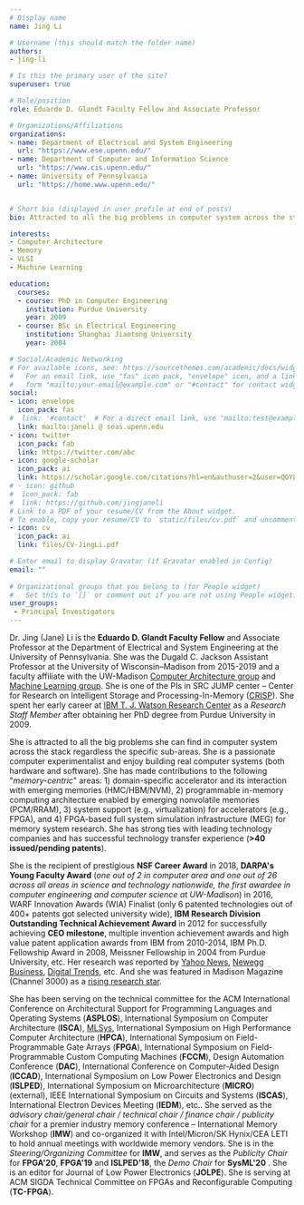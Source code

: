 ```yaml
---
# Display name
name: Jing Li

# Username (this should match the folder name)
authors:
- jing-li

# Is this the primary user of the site?
superuser: true

# Role/position
role: Eduardo D. Glandt Faculty Fellow and Associate Professor

# Organizations/Affiliations
organizations:
- name: Department of Electrical and System Engineering
  url: "https://www.ese.upenn.edu/"
- name: Department of Computer and Information Science
  url: "https://www.cis.upenn.edu/"
- name: University of Pennsylvania
  url: "https://home.www.upenn.edu/"


# Short bio (displayed in user profile at end of posts)
bio: Attracted to all the big problems in computer system across the stack regardless the specific sub-areas.

interests:
- Computer Architecture
- Memory
- VLSI
- Machine Learning

education:
  courses:
  - course: PhD in Computer Engineering
    institution: Purdue University
    year: 2009
  - course: BSc in Electrical Engineering
    institution: Shanghai Jiaotong University
    year: 2004

# Social/Academic Networking
# For available icons, see: https://sourcethemes.com/academic/docs/widgets/#icons
#   For an email link, use "fas" icon pack, "envelope" icon, and a link in the
#   form "mailto:your-email@example.com" or "#contact" for contact widget.
social:
- icon: envelope
  icon_pack: fas
#  link: '#contact'  # For a direct email link, use "mailto:test@example.org".
  link: mailto:janeli @ seas.upenn.edu
- icon: twitter
  icon_pack: fab
  link: https://twitter.com/abc
- icon: google-scholar
  icon_pack: ai
  link: https://scholar.google.com/citations?hl=en&authuser=2&user=QGYL3tAAAAAJ
# - icon: github
#  icon_pack: fab
#  link: https://github.com/jingjaneli
# Link to a PDF of your resume/CV from the About widget.
# To enable, copy your resume/CV to `static/files/cv.pdf` and uncomment the lines below.  
- icon: cv
  icon_pack: ai
  link: files/CV-JingLi.pdf

# Enter email to display Gravatar (if Gravatar enabled in Config)
email: ""
  
# Organizational groups that you belong to (for People widget)
#   Set this to `[]` or comment out if you are not using People widget.  
user_groups:
 - Principal Investigators
---
```

Dr. Jing (Jane) Li is the **Eduardo D. Glandt Faculty Fellow** and Associate Professor at the Department of Electrical and System Engineering at the University of Pennsylvania. She was the Dugald C. Jackson Assistant Professor at the University of Wisconsin–Madison from 2015-2019 and a faculty affiliate with the UW-Madison [Computer Architecture group](http://pages.cs.wisc.edu/~arch/uwarch/) and [Machine Learning group](https://machinelearning.wisc.edu/). She is one of the PIs in SRC JUMP center – Center for Research on Intelligent Storage and Processing-In-Memory ([CRISP](https://crisp.engineering.virginia.edu/staff)). She spent her early career at [IBM T. J. Watson Research Center](https://www.research.ibm.com/labs/watson/) as a *Research Staff Member* after obtaining her PhD degree from Purdue University in 2009.

She is attracted to all the big problems she can find in computer system across the stack regardless the specific sub-areas. She is a passionate computer experimentalist and enjoy building real computer systems (both hardware and software). She has made contributions to the following "*memory-centric*" areas: 1) domain-specific accelerator and its interaction with emerging memories (HMC/HBM/NVM), 2) programmable in-memory computing architecture enabled by emerging nonvolatile memories (PCM/RRAM), 3) system support (e.g., virtualization) for accelerators (e.g., FPGA), and 4) FPGA-based full system simulation infrastructure (MEG) for memory system research. She has strong ties with leading technology companies and has successful technology transfer experience (**>40 issued/pending patents**).

She is the recipient of prestigious **NSF Career Award** in 2018, **DARPA's Young Faculty Award** (*one out of 2 in computer area and one out of 26 across all areas in science and technology nationwide, the first awardee in computer engineering and computer science at UW-Madison*) in 2016, WARF Innovation Awards (WIA) Finalist (only 6 patented technologies out of 400+ patents got selected university wide), **IBM Research Division Outstanding Technical Achievement Award** in 2012 for successfully achieving **CEO milestone**, multiple invention achievement awards and high value patent application awards from IBM from 2010-2014, IBM Ph.D. Fellowship Award in 2008, Meissner Fellowship in 2004 from Purdue University, etc. Her research was reported by [Yahoo News](https://ca.news.yahoo.com/liquid-silicon-chips-could-integrate-010242640.html), [Newegg Business](https://www.neweggbusiness.com/smartbuyer/components/liquid-silicon-computer-hardware/), [Digital Trends](https://www.digitaltrends.com/computing/liquid-silicon-merge-hardware-software-one-device/), etc. And she was featured in Madison Magazine (Channel 3000) as a [rising research star](https://www.channel3000.com/madison-magazine/city-life/a-rising-research-star/524062115).

She has been serving on the technical committee for the ACM International Conference on Architectural Support for Programming Languages and Operating Systems (**ASPLOS**), International Symposium on Computer Architecture (**ISCA**), [MLSys](https://mlsys.org/), International Symposium on High Performance Computer Architecture (**HPCA**), International Symposium on Field-Programmable Gate Arrays (**FPGA**), International Symposium on Field-Programmable Custom Computing Machines (**FCCM**), Design Automation Conference (**DAC**), International Conference on Computer‑Aided Design (**ICCAD**), International Symposium on Low Power Electronics and Design (**ISLPED**), International Symposium on Microarchitecture (**MICRO**) (external), IEEE International Symposium on Circuits and Systems (**ISCAS**), International Electron Devices Meeting (**IEDM**), etc.. She served as the *advisory chair/general chair / technical chair / finance chair / publicity chair* for a premier industry memory conference – International Memory Workshop (**IMW**) and co-organized it with Intel/Micron/SK Hynix/CEA LETI to hold annual meetings with worldwide memory vendors. She is in the *Steering/Organizing Committee* for **IMW**, and serves as the *Publicity Chair* for **FPGA'20**, **FPGA'19** and **ISLPED’18**, the *Demo Chair* for **SysML'20** . She is an editor for Journal of Low Power Electronics (**JOLPE**). She is serving at ACM SIGDA Technical Committee on FPGAs and Reconfigurable Computing (**TC-FPGA**).